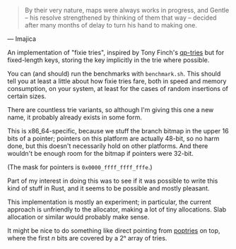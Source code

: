 
> By their very nature, maps were always works in progress, and Gentle
> – his resolve strengthened by thinking of them that way – decided
> after many months of delay to turn his hand to making one.

  — Imajica

An implementation of "fixie tries", inspired by Tony Finch's
[qp-tries] but for fixed-length keys, storing the key implicitly in
the trie where possible.

You can (and should) run the benchmarks with `benchmark.sh`.  This
should tell you at least a little about how fixie tries fare, both in
speed and memory consumption, on your system, at least for the cases
of random insertions of certain sizes.

There are countless trie variants, so although I'm giving this one a
new name, it probably already exists in some form.

This is x86_64-specific, because we stuff the branch bitmap in the
upper 16 bits of a pointer; pointers on this platform are actually
48-bit, so no harm done, but this doesn't necessarily hold on other
platforms.  And there wouldn't be enough room for the bitmap if
pointers were 32-bit.

(The mask for pointers is `0x0000_ffff_ffff_fffe`.)

Part of my interest in doing this was to see if it was possible to
write this kind of stuff in Rust, and it seems to be possible and
mostly pleasant.

This implementation is mostly an experiment; in particular, the
current approach is unfriendly to the allocator, making a lot of tiny
allocations.  Slab allocation or similar would probably make sense.

It might be nice to do something like direct pointing from [poptries]
on top, where the first _n_ bits are covered by a 2ⁿ array of tries.

[qp-tries]: http://dotat.at/prog/qp/
[poptries]: http://conferences.sigcomm.org/sigcomm/2015/pdf/papers/p57.pdf
